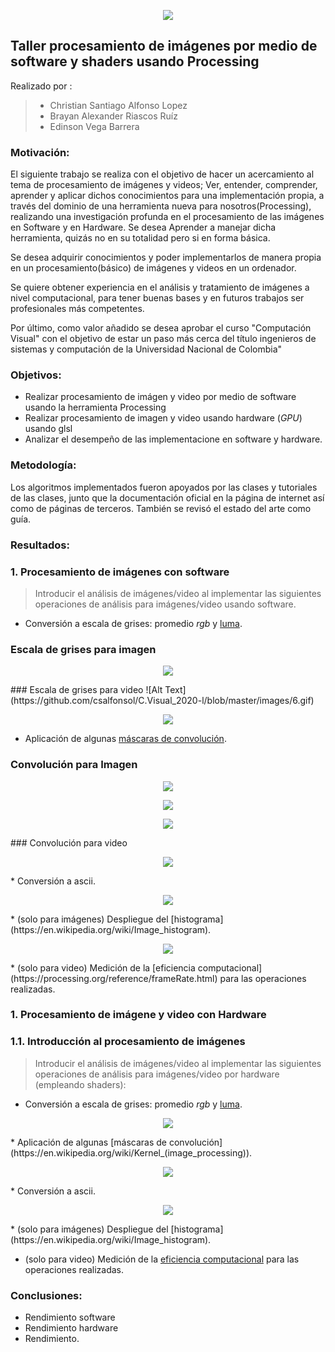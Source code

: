 <p align="center">  <img src="https://minas.medellin.unal.edu.co/proyectos/estudiocarga-amva/images/imagenes/10.jpg"> </p>

## Taller procesamiento de imágenes por medio de software y shaders usando Processing

Realizado por : 
> * Christian Santiago Alfonso Lopez
> * Brayan Alexander Riascos Ruíz
> * Edinson Vega Barrera

### Motivación: 
  El siguiente trabajo se realiza con el objetivo de hacer un acercamiento al tema de procesamiento de imágenes y videos; Ver, entender, comprender, aprender y aplicar dichos conocimientos para una implementación propia, a través del dominio de una herramienta nueva para nosotros(Processing), realizando una investigación profunda en el procesamiento de las imágenes en Software y en Hardware. Se desea Aprender a manejar dicha herramienta, quizás no en su totalidad pero si en forma básica.

Se desea adquirir conocimientos y poder implementarlos de manera propia en un procesamiento(básico) de imágenes y videos en un ordenador.

Se quiere obtener experiencia en el análisis y tratamiento de imágenes a nivel computacional, para tener buenas bases y en futuros trabajos ser profesionales más competentes.

Por último, como valor añadido se desea aprobar el curso "Computación Visual" con el objetivo de estar un paso más cerca del título ingenieros de sistemas y computación de la Universidad Nacional de Colombia"

### Objetivos: 
 * Realizar procesamiento de imágen y video por medio de software usando la herramienta Processing
 * Realizar procesamiento de imagen y video usando hardware (_GPU_)  usando glsl
 * Analizar el desempeño de las implementacione en software y hardware. 

### Metodología: 
  Los algoritmos implementados fueron apoyados por las clases y tutoriales de las clases, junto que la documentación oficial en la página de internet así como de páginas de terceros. También se revisó el estado del arte como guía.
  
### Resultados:

### 1. Procesamiento de imágenes con software 

> Introducir el análisis de imágenes/video al implementar las siguientes operaciones de análisis para imágenes/video usando software.

* Conversión a escala de grises: promedio _rgb_ y [luma](https://en.wikipedia.org/wiki/HSL_and_HSV#Disadvantages).
### Escala de grises para imagen
<p align="center">  <img src="https://github.com/csalfonsol/C.Visual_2020-l/blob/master/images/1.png"> </p>
### Escala de grises para video
![Alt Text](https://github.com/csalfonsol/C.Visual_2020-l/blob/master/images/6.gif)
<p align="center">  <img src="https://github.com/csalfonsol/C.Visual_2020-l/blob/master/images/6.gif"> </p>

* Aplicación de algunas [máscaras de convolución](https://en.wikipedia.org/wiki/Kernel_(image_processing)).

### Convolución para Imagen
<p align="center">  <img src="https://github.com/csalfonsol/C.Visual_2020-l/blob/master/images/2.png"> </p>
<p align="center">  <img src="https://github.com/csalfonsol/C.Visual_2020-l/blob/master/images/3.png"> </p>
<p align="center">  <img src="https://github.com/csalfonsol/C.Visual_2020-l/blob/master/images/5.git"> </p>
### Convolución para video

<p align="center">  <img src="https://github.com/csalfonsol/C.Visual_2020-l/blob/master/images/7.git"> </p>
* Conversión a ascii.
<p align="center">  <img src="https://github.com/csalfonsol/C.Visual_2020-l/blob/master/images/4.png"> </p>
* (solo para imágenes) Despliegue del [histograma](https://en.wikipedia.org/wiki/Image_histogram).

<p align="center">  <img src="https://github.com/csalfonsol/C.Visual_2020-l/blob/master/images/10.png"> </p>
* (solo para video) Medición de la [eficiencia computacional](https://processing.org/reference/frameRate.html) para las operaciones realizadas.


### 1. Procesamiento de imágene y video con Hardware

### 1.1. Introducción al procesamiento de imágenes

> Introducir el análisis de imágenes/video al implementar las siguientes operaciones de análisis para imágenes/video por hardware (empleando shaders):

* Conversión a escala de grises: promedio _rgb_ y [luma](https://en.wikipedia.org/wiki/HSL_and_HSV#Disadvantages).

<p align="center">  <img src="https://github.com/csalfonsol/C.Visual_2020-l/blob/master/images/3.png"> </p>
* Aplicación de algunas [máscaras de convolución](https://en.wikipedia.org/wiki/Kernel_(image_processing)).
<p align="center">  <img src="https://github.com/csalfonsol/C.Visual_2020-l/blob/master/images/3.png"> </p>
* Conversión a ascii.
<p align="center">  <img src="https://github.com/csalfonsol/C.Visual_2020-l/blob/master/images/3.png"> </p>
* (solo para imágenes) Despliegue del [histograma](https://en.wikipedia.org/wiki/Image_histogram).

* (solo para video) Medición de la [eficiencia computacional](https://processing.org/reference/frameRate.html) para las operaciones realizadas.

### Conclusiones: 

- Rendimiento software
- Rendimiento hardware 
- Rendimiento. 
